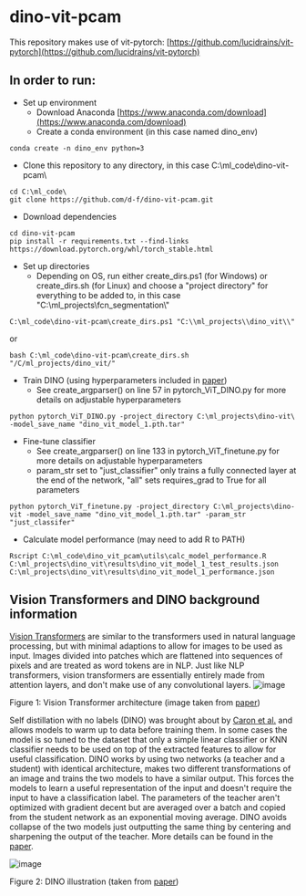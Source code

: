 # dino-vit-pcam

This repository makes use of vit-pytorch: [https://github.com/lucidrains/vit-pytorch](https://github.com/lucidrains/vit-pytorch)

In order to run:
---------------------------------------------------------------------------------------------------------------------------------------------------------------------
- Set up environment 
  - Download Anaconda [https://www.anaconda.com/download](https://www.anaconda.com/download)
  - Create a conda environment (in this case named dino_env)
```
conda create -n dino_env python=3
```
  - Clone this repository to any directory, in this case C:\\ml_code\\dino-vit-pcam\\
```
cd C:\ml_code\
git clone https://github.com/d-f/dino-vit-pcam.git
```
  - Download dependencies
```
cd dino-vit-pcam
pip install -r requirements.txt --find-links https://download.pytorch.org/whl/torch_stable.html
```
  - Set up directories
    - Depending on OS, run either create_dirs.ps1 (for Windows) or create_dirs.sh (for Linux) and choose a "project directory" for everything to be added to, in this case "C:\\ml_projects\\fcn_segmentation\\"
```
C:\ml_code\dino-vit-pcam\create_dirs.ps1 "C:\\ml_projects\\dino_vit\\"
```
or  
```
bash C:\ml_code\dino-vit-pcam\create_dirs.sh
"/C/ml_projects/dino_vit/"
```
  - Train DINO (using hyperparameters included in [paper](https://arxiv.org/abs/2104.14294))
      - See create_argparser() on line 57 in pytorch_ViT_DINO.py for more details on adjustable hyperparameters
```
python pytorch_ViT_DINO.py -project_directory C:\ml_projects\dino-vit\ -model_save_name "dino_vit_model_1.pth.tar"
```
  - Fine-tune classifier
      - See create_argparser() on line 133 in pytorch_ViT_finetune.py for more details on adjustable hyperparameters
      - param_str set to "just_classifier" only trains a fully connected layer at the end of the network, "all" sets requires_grad to True for all parameters
```
python pytorch_ViT_finetune.py -project_directory C:\ml_projects\dino-vit -model_save_name "dino_vit_model_1.pth.tar" -param_str "just_classifer"
```
  - Calculate model performance (may need to add R to PATH)
```
Rscript C:\ml_code\dino_vit_pcam\utils\calc_model_performance.R
C:\ml_projects\dino_vit\results\dino_vit_model_1_test_results.json
C:\ml_projects\dino_vit\results\dino_vit_model_1_performance.json
```


Vision Transformers and DINO background information
---------------------------------------------------------------------------------------------------------------------------------------------------------------------
[Vision Transformers](https://arxiv.org/abs/2010.11929) are similar to the transformers used in natural language processing, but with minimal adaptions to allow for images to be used as input. Images divided into patches which are flattened into sequences of pixels and are treated as word tokens are in NLP. Just like NLP transformers, vision transformers are essentially entirely made from attention layers, and don't make use of any convolutional layers.
![image](https://github.com/d-f/dino-vit-pcam/assets/118086192/9c6ef466-166b-4f5d-8161-e2b1f0662ccc)


Figure 1: Vision Transformer architecture (image taken from [paper](https://arxiv.org/abs/2010.11929))

Self distillation with no labels (DINO) was brought about by [Caron et al.](https://arxiv.org/abs/2104.14294) and allows models to warm up to data before training them. In some cases the model is so tuned to the dataset that only a simple linear classifier or KNN classifier needs to be used on top of the extracted features to allow for useful classification. DINO works by using two networks (a teacher and a student) with identical architecture, makes two different transformations of an image and trains the two models to have a similar output. This forces the models to learn a useful representation of the input and doesn't require the input to have a classification label. The parameters of the teacher aren't optimized with gradient decent but are averaged over a batch and copied from the student network as an exponential moving average. DINO avoids collapse of the two models just outputting the same thing by centering and sharpening the output of the teacher. More details can be found in the [paper](https://arxiv.org/abs/2104.14294).

![image](https://github.com/d-f/dino-vit-pcam/assets/118086192/b6a20929-d168-4ff2-8db1-b5fa9e22256d)

Figure 2: DINO illustration (taken from [paper](https://arxiv.org/abs/2104.14294))

